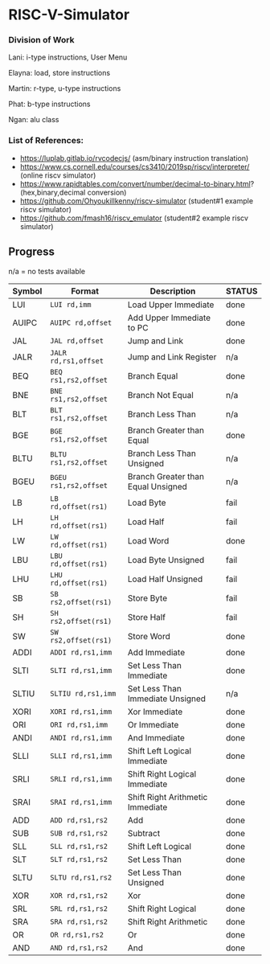 # RISC-V-Simulator
### Division of Work
Lani: i-type instructions, User Menu 

Elayna: load, store instructions

Martin: r-type, u-type instructions

Phat: b-type instructions

Ngan: alu class

### List of References: 
- https://luplab.gitlab.io/rvcodecjs/ (asm/binary instruction translation)
- https://www.cs.cornell.edu/courses/cs3410/2019sp/riscv/interpreter/ (online riscv simulator)
- https://www.rapidtables.com/convert/number/decimal-to-binary.html? (hex,binary,decimal conversion)
- https://github.com/Ohyoukillkenny/riscv-simulator (student#1 example riscv simulator)
- https://github.com/fmash16/riscv_emulator (student#2 example riscv simulator)

## Progress

n/a = no tests available 

| Symbol  | Format                | Description                        | STATUS      |
| ------- | --------------------- | ---------------------------------- | ----------- |
| LUI     | `LUI rd,imm`          | Load Upper Immediate               | done |
| AUIPC   | `AUIPC rd,offset`     | Add Upper Immediate to PC          | done |
| JAL     | `JAL rd,offset`       | Jump and Link                      | done |
| JALR    | `JALR rd,rs1,offset`  | Jump and Link Register             | n/a |
| BEQ     | `BEQ rs1,rs2,offset`  | Branch Equal                       | done |
| BNE     | `BNE rs1,rs2,offset`  | Branch Not Equal                   | n/a |
| BLT     | `BLT rs1,rs2,offset`  | Branch Less Than                   | n/a |
| BGE     | `BGE rs1,rs2,offset`  | Branch Greater than Equal          | done |
| BLTU    | `BLTU rs1,rs2,offset` | Branch Less Than Unsigned          | n/a |
| BGEU    | `BGEU rs1,rs2,offset` | Branch Greater than Equal Unsigned | n/a |
| LB      | `LB rd,offset(rs1)`   | Load Byte                          | fail |
| LH      | `LH rd,offset(rs1)`   | Load Half                          | fail |
| LW      | `LW rd,offset(rs1)`   | Load Word                          | done |
| LBU     | `LBU rd,offset(rs1)`  | Load Byte Unsigned                 | fail |
| LHU     | `LHU rd,offset(rs1)`  | Load Half Unsigned                 | fail |
| SB      | `SB rs2,offset(rs1)`  | Store Byte                         | fail |
| SH      | `SH rs2,offset(rs1)`  | Store Half                         | fail |
| SW      | `SW rs2,offset(rs1)`  | Store Word                         | done |
| ADDI    | `ADDI rd,rs1,imm`     | Add Immediate                      | done |
| SLTI    | `SLTI rd,rs1,imm`     | Set Less Than Immediate            | done |
| SLTIU   | `SLTIU rd,rs1,imm`    | Set Less Than Immediate Unsigned   | n/a |
| XORI    | `XORI rd,rs1,imm`     | Xor Immediate                      | done |
| ORI     | `ORI rd,rs1,imm`      | Or Immediate                       | done |
| ANDI    | `ANDI rd,rs1,imm`     | And Immediate                      | done |
| SLLI    | `SLLI rd,rs1,imm`     | Shift Left Logical Immediate       | done |
| SRLI    | `SRLI rd,rs1,imm`     | Shift Right Logical Immediate      | done |
| SRAI    | `SRAI rd,rs1,imm`     | Shift Right Arithmetic Immediate   | done |
| ADD     | `ADD rd,rs1,rs2`      | Add                                | done |
| SUB     | `SUB rd,rs1,rs2`      | Subtract                           | done |
| SLL     | `SLL rd,rs1,rs2`      | Shift Left Logical                 | done |
| SLT     | `SLT rd,rs1,rs2`      | Set Less Than                      | done |
| SLTU    | `SLTU rd,rs1,rs2`     | Set Less Than Unsigned             | done |
| XOR     | `XOR rd,rs1,rs2`      | Xor                                | done |
| SRL     | `SRL rd,rs1,rs2`      | Shift Right Logical                | done |
| SRA     | `SRA rd,rs1,rs2`      | Shift Right Arithmetic             | done |
| OR      | `OR rd,rs1,rs2`       | Or                                 | done |
| AND     | `AND rd,rs1,rs2`      | And                                | done |
